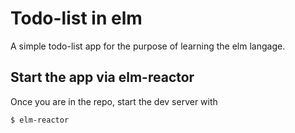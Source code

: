 # Todo-list in elm
A simple todo-list app for the purpose of learning the elm langage.

## Start the app via elm-reactor 
Once you are in the repo, start the dev server with
```sh
$ elm-reactor
```
